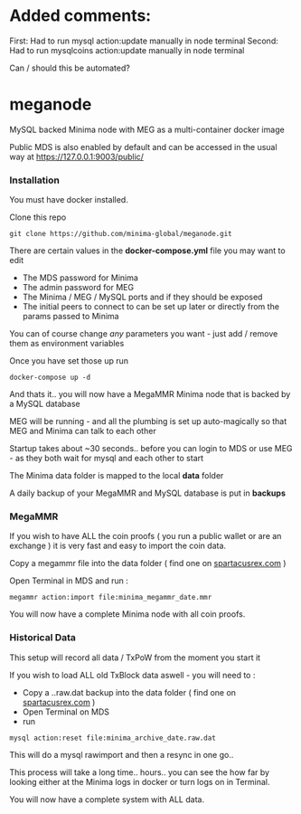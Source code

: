 # Added comments:

First: Had to run mysql action:update manually in node terminal
Second: Had to run mysqlcoins action:update manually in node terminal

Can / should this be automated?

# meganode

MySQL backed Minima node with MEG as a multi-container docker image

Public MDS is also enabled by default and can be accessed in the usual way at https://127.0.0.1:9003/public/

### Installation

You must have docker installed.

Clone this repo

```
git clone https://github.com/minima-global/meganode.git
```

There are certain values in the **docker-compose.yml** file you may want to edit

- The MDS password for Minima
- The admin password for MEG
- The Minima / MEG / MySQL ports and if they should be exposed
- The initial peers to connect to can be set up later or directly from the params passed to Minima

You can of course change _any_ parameters you want - just add / remove them as environment variables

Once you have set those up run

```
docker-compose up -d
```

And thats it.. you will now have a MegaMMR Minima node that is backed by a MySQL database

MEG will be running - and all the plumbing is set up auto-magically so that MEG and Minima can talk to each other

Startup takes about ~30 seconds.. before you can login to MDS or use MEG - as they both wait for mysql and each other to start

The Minima data folder is mapped to the local **data** folder

A daily backup of your MegaMMR and MySQL database is put in **backups**

### MegaMMR

If you wish to have ALL the coin proofs ( you run a public wallet or are an exchange ) it is very fast and easy to import the coin data.

Copy a megammr file into the data folder ( find one on [spartacusrex.com](https://spartacusrex.com) )

Open Terminal in MDS and run :

```
megammr action:import file:minima_megammr_date.mmr
```

You will now have a complete Minima node with all coin proofs.

### Historical Data

This setup will record all data / TxPoW from the moment you start it

If you wish to load ALL old TxBlock data aswell - you will need to :

- Copy a ..raw.dat backup into the data folder ( find one on [spartacusrex.com](https://spartacusrex.com) )
- Open Terminal on MDS
- run

```
mysql action:reset file:minima_archive_date.raw.dat
```

This will do a mysql rawimport and then a resync in one go..

This process will take a long time.. hours.. you can see the how far by looking either at the Minima logs in docker or turn logs on in Terminal.

You will now have a complete system with ALL data.
